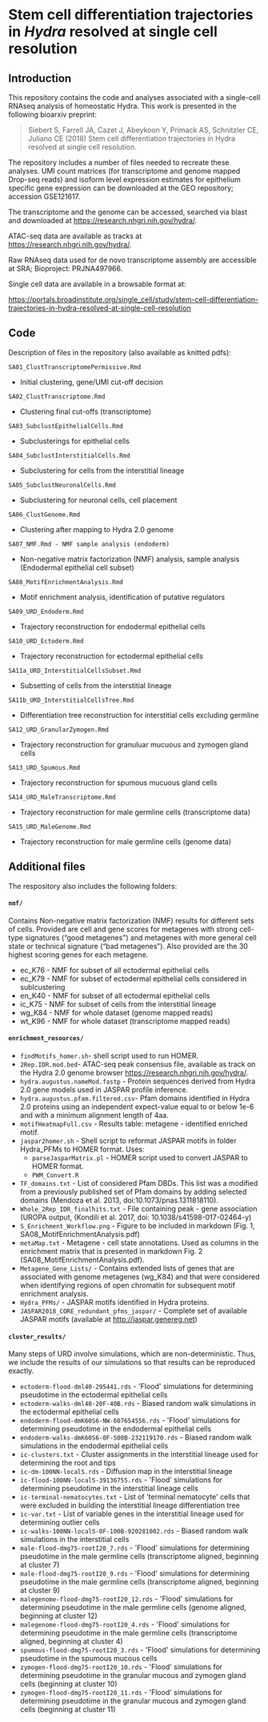 # Stem cell differentiation trajectories in *Hydra* resolved at single cell resolution

## Introduction

This repository contains the code and analyses associated with a single-cell RNAseq analysis of homeostatic Hydra. This work is presented in the following bioarxiv preprint:

>Siebert S, Farrell JA, Cazet J, Abeykoon Y, Primack AS, Schnitzler CE, Juliano CE (2018) Stem cell differentiation trajectories in Hydra resolved at single cell resolution.

The repository includes a number of files needed to recreate these analyses. UMI count matrices (for transcriptome and genome mapped Drop-seq reads) and isoform level expression estimates for epithelium specific gene expression can be downloaded at the GEO repository; accession GSE121617.

The transcriptome and the genome can be accessed, searched via blast and downloaded at https://research.nhgri.nih.gov/hydra/.

ATAC-seq data are available as tracks at https://research.nhgri.nih.gov/hydra/.

Raw RNAseq data used for de novo transcriptome assembly are accessible at SRA; Bioproject: PRJNA497966.

Single cell data are available in a browsable format at:

https://portals.broadinstitute.org/single_cell/study/stem-cell-differentiation-trajectories-in-hydra-resolved-at-single-cell-resolution

## Code

Description of files in the repository (also available as knitted pdfs):

`SA01_ClustTranscriptomePermissive.Rmd`  
 - Initial clustering, gene/UMI cut-off decision
 
`SA02_ClustTranscriptome.Rmd`
 - Clustering final cut-offs (transcriptome)

`SA03_SubclustEpithelialCells.Rmd`
 - Subclusterings for epithelial cells

`SA04_SubclustInterstitialCells.Rmd` 
 - Subclustering for cells from the interstitial lineage

`SA05_SubclustNeuronalCells.Rmd` 
 - Subclustering for neuronal cells, cell placement

`SA06_ClustGenome.Rmd`
 - Clustering after mapping to Hydra 2.0 genome

`SA07_NMF.Rmd - NMF sample analysis (endoderm)`
 - Non-negative matrix factorization (NMF) analysis, sample analysis (Endodermal epithelial cell subset)

`SA08_MotifEnrichmentAnalysis.Rmd`
 - Motif enrichment analysis, identification of putative regulators

`SA09_URD_Endoderm.Rmd`
 - Trajectory reconstruction for endodermal epithelial cells

`SA10_URD_Ectoderm.Rmd`
 - Trajectory reconstruction for ectodermal epithelial cells

`SA11a_URD_InterstitialCellsSubset.Rmd`
 - Subsetting of cells from the interstitial lineage

`SA11b_URD_InterstitialCellsTree.Rmd`
 - Differentiation tree reconstruction for interstitial cells excluding germline
  
`SA12_URD_GranularZymogen.Rmd`
 - Trajectory reconstruction for granuluar mucuous and zymogen gland cells

`SA13_URD_Spumous.Rmd`
 - Trajectory reconstruction for spumous mucuous gland cells

`SA14_URD_MaleTranscriptome.Rmd`
 - Trajectory reconstruction for male germline cells (transcriptome data)

`SA15_URD_MaleGenome.Rmd`
 - Trajectory reconstruction for male germline cells (genome data)

## Additional files

The respository also includes the following folders:

#### `nmf/`

Contains Non-negative matrix factorization (NMF) results for different sets of cells. Provided are cell and gene scores for metagenes with strong cell-type signatures (“good metagenes") and metagenes with more general cell state or technical signature (“bad metagenes”). Also provided are the 30 highest scoring genes for each metagene.
 - ec_K76	- NMF for subset of all ectodermal epithelial cells
 - ec_K79	- NMF for subset of ectodermal epithelial cells considered in sublcustering
 - en_K40	- NMF for subset of all ectodermal epithelial cells
 - ic_K75	- NMF for subset of cells from the interstitial lineage
 - wg_K84 - NMF for whole dataset (genome mapped reads)
 - wt_K96 - NMF for whole dataset (transcriptome mapped reads)

#### `enrichment_resources/`

- `findMotifs_homer.sh`- shell script used to run HOMER. 
- `2Rep.IDR.mod.bed`- ATAC-seq peak consensus file, available as track on the Hydra 2.0 genome browser https://research.nhgri.nih.gov/hydra/.
- `hydra.augustus.nameMod.fastp` - Protein sequences derived from Hydra 2.0 gene models used in JASPAR profile inference.
- `hydra.augustus.pfam.filtered.csv`- Pfam domains identified in Hydra 2.0 proteins using an independent expect-value equal to or below 1e-6 and with a minimum alignment length of 4aa.
- `motifHeatmapFull.csv` - Results table: metagene - identified enriched motif.
- `jaspar2homer.sh` - Shell script to reformat JASPAR motifs in folder Hydra_PFMs to HOMER format. Uses:
  - `parseJasparMatrix.pl` - HOMER script used to convert JASPAR to HOMER format.
  - `PWM_Convert.R`
- `TF_domains.txt` - List of considered Pfam DBDs. This list was a modified from a previously published set of Pfam domains by adding selected domains (Mendoza et al. 2013, doi:10.1073/pnas.1311818110).
- `Whole_2Rep_IDR_finalhits.txt` - File containing peak - gene association (UROPA output, (Kondili et al. 2017, doi: 10.1038/s41598-017-02464-y) 
- `S_Enrichment_Workflow.png` - Figure to be included in markdown (Fig. 1, SA08_MotifEnrichmentAnalysis.pdf)
- `metaMap.txt` - Metagene - cell state annotations. Used as columns in the enrichment matrix that is presented in markdown Fig. 2 (SA08_MotifEnrichmentAnalysis.pdf).
- `Metagene_Gene_Lists/` - Contains extended lists of genes that are associated with genome metagenes (wg_K84) and that were considered when identifying regions of open chromatin for subsequent motif enrichment analysis.
- `Hydra_PFMs/` - JASPAR motifs identified in Hydra proteins. 
- `JASPAR2018_CORE_redundant_pfms_jaspar/` - Complete set of available JASPAR motifs (available at http://jaspar.genereg.net)

#### `cluster_results/` 

Many steps of URD involve simulations, which are non-deterministic. Thus, we include the results of our simulations so that results can be reproduced exactly.

- `ectoderm-flood-dml40-295441.rds` - 'Flood' simulations for determining pseudotime in the ectodermal epithelial cells
- `ectoderm-walks-dml40-20F-40B.rds` - Biased random walk simulations in the ectodermal epithelial cells
- `endoderm-flood-dmK60S6-NW-607654556.rds` - 'Flood' simulations for determining pseudotime in the endodermal epithelial cells
- `endoderm-walks-dmK60S6-0F-500B-232119170.rds` - Biased random walk simulations in the endodermal epithelial cells
- `ic-clusters.txt` - Cluster assignments in the interstitial lineage used for determining the root and tips
- `ic-dm-100NN-localS.rds`  - Diffusion map in the interstitial lineage
- `ic-flood-100NN-localS-39136755.rds` - 'Flood' simulations for determining pseudotime in the interstitial lineage cells
- `ic-terminal-nematocytes.txt` - List of 'terminal nematocyte' cells that were excluded in building the interstitial lineage differentiation tree
- `ic-var.txt` - List of variable genes in the interstitial lineage used for determining outlier cells
- `ic-walks-100NN-localS-0F-100B-920281002.rds` - Biased random walk simulations in the interstitial cells
- `male-flood-dmg75-rootI20_7.rds` - 'Flood' simulations for determining pseudotime in the male germline cells (transcriptome aligned, beginning at cluster 7)
- `male-flood-dmg75-rootI20_9.rds` - 'Flood' simulations for determining pseudotime in the male germline cells (transcriptome aligned, beginning at cluster 9)
- `malegenome-flood-dmg75-rootI20_12.rds` - 'Flood' simulations for determining pseudotime in the male germline cells (genome aligned, beginning at cluster 12)
- `malegenome-flood-dmg75-rootI20_4.rds` - 'Flood' simulations for determining pseudotime in the male germline cells (transcriptome aligned, beginning at cluster 4)
- `spumous-flood-dmg75-rootI20_3.rds` - 'Flood' simulations for determining pseudotime in the spumous mucous cells
- `zymogen-flood-dmg75-rootI20_10.rds` - 'Flood' simulations for determining pseudotime in the granular mucous and zymogen gland cells (beginning at cluster 10)
- `zymogen-flood-dmg75-rootI20_11.rds` - 'Flood' simulations for determining pseudotime in the granular mucous and zymogen gland cells (beginning at cluster 11)
